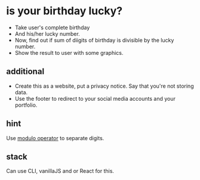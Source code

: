 # is your birthday lucky?

- Take user's complete birthday
- And his/her lucky number.
- Now, find out if sum of diigits of birthday is divisible by the lucky number.
- Show the result to user with some graphics.

## additional

- Create this as a website, put a privacy notice. Say that you're not storing data.
- Use the footer to redirect to your social media accounts and your portfolio.

## hint

Use [modulo operator](https://developer.mozilla.org/en-US/docs/Web/JavaScript/Reference/Operators/Remainder) to separate digits.

## stack

Can use CLI, vanillaJS and or React for this.
